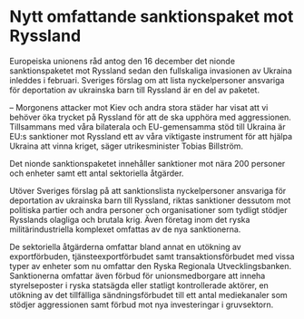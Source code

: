 # Nytt omfattande sanktionspaket mot Ryssland

Europeiska unionens råd antog den 16 december det nionde sanktionspaketet mot Ryssland sedan den fullskaliga invasionen av Ukraina inleddes i februari. Sveriges förslag om att lista nyckelpersoner ansvariga för deportation av ukrainska barn till Ryssland är en del av paketet.

– Morgonens attacker mot Kiev och andra stora städer har visat att vi behöver öka trycket på Ryssland för att de ska upphöra med aggressionen. Tillsammans med våra bilaterala och EU-gemensamma stöd till Ukraina är EU:s sanktioner mot Ryssland ett av våra viktigaste instrument för att hjälpa Ukraina att vinna kriget, säger utrikesminister Tobias Billström.

Det nionde sanktionspaketet innehåller sanktioner mot nära 200 personer och enheter samt ett antal sektoriella åtgärder.

Utöver Sveriges förslag på att sanktionslista nyckelpersoner ansvariga för deportation av ukrainska barn till Ryssland, riktas sanktioner dessutom mot politiska partier och andra personer och organisationer som tydligt stödjer Rysslands olagliga och brutala krig. Även företag inom det ryska militärindustriella komplexet omfattas av de nya sanktionerna.

De sektoriella åtgärderna omfattar bland annat en utökning av exportförbuden, tjänsteexportförbudet samt transaktionsförbudet med vissa typer av enheter som nu omfattar den Ryska Regionala Utvecklingsbanken. Sanktionerna omfattar även förbud för unionsmedborgare att inneha styrelseposter i ryska statsägda eller statligt kontrollerade aktörer, en utökning av det tillfälliga sändningsförbudet till ett antal mediekanaler som stödjer aggressionen samt förbud mot nya investeringar i gruvsektorn.

